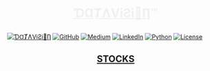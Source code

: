 #  <p align=center><font color=#F0F0F0 font-family=Georgia><ins>ƊⱭȾɅViƧi🧿Ƞ</ins>&trade;</font></p>

[![ƊⱭȾɅViƧi🧿Ƞ](https://img.shields.io/badge/ƊⱭȾɅViƧi🧿Ƞ&trade;-0065FF?style=plastic)](                          https://datavision.one/)
[![GitHub](  https://img.shields.io/badge/-000000?logo=github&logoColor=FFFFFF)](                                 https://github.com/kauefs/)
[![Medium](  https://img.shields.io/badge/-000000?logo=medium&logoColor=FFFFFF)](                                 https://medium.com/@kauefs)
[![LinkedIn](https://img.shields.io/badge/-0077B5?logo=linkedin&logoColor=FFFFFF)](                               https://www.linkedin.com/in/kauefs/)
[![Python](  https://img.shields.io/badge/-3-4584B6?logo=python&logoColor=FFDE57&labelColor=4584B6&color=646464)](https://www.python.org/)
[![License]( https://img.shields.io/github/license/kauefs/stocks?style=flat&logo=apache&logoColor=CB2138&label=License&labelColor=6D6E71&color=000000)](https://www.apache.org/licenses/LICENSE-2.0)

## <p align=center><a href=https://sto-cks.streamlit.app/>STOCKS</a></p>

